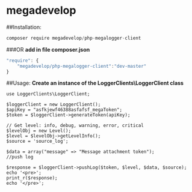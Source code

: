 # megadevelop

##Installation:
```javascript
composer require megadevelop/php-megalogger-client
```
###OR
**add in file composer.json**
```javascript
"require": {
	"megadevelop/php-megalogger-client":"dev-master"
}
```
##Usage:
**Create an instance of the LoggerClients\LoggerClient class**

```
use LoggerClients\LoggerClient;

$loggerClient = new LoggerClient();
$apiKey = "asfkjewf46388asfafsf_megaToken";
$token = $loggerClient->generateToken(apiKey);

// Get level: info, debug, warning, error, critical
$levelObj = new Level();
$level = $levelObj->getLevelInfo();
$source = 'source_log';

$data = array("message" => "Message attachment token");
//push log 

$response = $loggerClient->pushLog($token, $level, $data, $source);
echo '<pre>';
print_r($response);
echo '</pre>';
```



